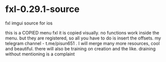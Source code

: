# fxl-0.29.1-source
fxl imgui source for ios

this is a COPIED menu fxl it is copied visually. no functions work inside the menu. but they are registered, so all you have to do is insert the offsets. my telegram channel - t.me/pisun651 . I will merge many more resources, cool and beautiful. there will also be training on creation and the like. draining without mentioning is a complaint
